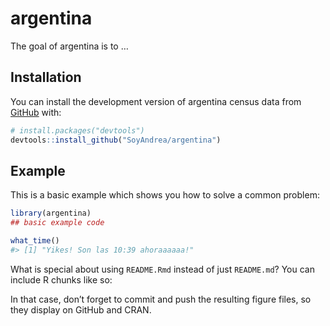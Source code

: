 
<!-- README.md is generated from README.Rmd. Please edit that file -->

# argentina

<!-- badges: start -->
<!-- badges: end -->

The goal of argentina is to …

## Installation

You can install the development version of argentina census data from
[GitHub](https://github.com/) with:

``` r
# install.packages("devtools")
devtools::install_github("SoyAndrea/argentina")
```

## Example

This is a basic example which shows you how to solve a common problem:

``` r
library(argentina)
## basic example code

what_time()
#> [1] "Yikes! Son las 10:39 ahoraaaaaa!"
```

What is special about using `README.Rmd` instead of just `README.md`?
You can include R chunks like so:

In that case, don’t forget to commit and push the resulting figure
files, so they display on GitHub and CRAN.
